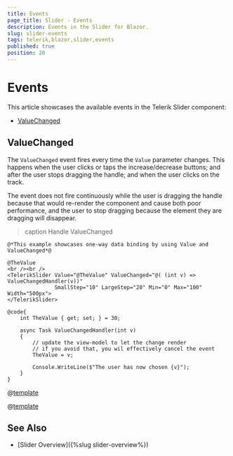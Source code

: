 ```yaml
---
title: Events
page_title: Slider - Events
description: Events in the Slider for Blazor.
slug: slider-events
tags: telerik,blazor,slider,events
published: true
position: 20
---
```


# Events

This article showcases the available events in the Telerik Slider component:

* [ValueChanged](#valuechanged)

## ValueChanged

The `ValueChanged` event fires every time the `Value` parameter changes. This happens when the user clicks or taps the increase/decrease buttons; and after the user stops dragging the handle; and when the user clicks on the track.

The event does not fire continuously while the user is dragging the handle because that would re-render the component and cause both poor performance, and the user to stop dragging because the element they are dragging will disappear.

>caption Handle ValueChanged

````CSHTML
@*This example showcases one-way data binding by using Value and ValueChanged*@

@TheValue
<br /><br />
<TelerikSlider Value="@TheValue" ValueChanged="@( (int v) => ValueChangedHandler(v))"
               SmallStep="10" LargeStep="20" Min="0" Max="100" Width="500px">
</TelerikSlider>

@code{
    int TheValue { get; set; } = 30;

    async Task ValueChangedHandler(int v)
    {
        // update the view-model to let the change render
        // if you avoid that, you wil effectively cancel the event
        TheValue = v;

        Console.WriteLine($"The user has now chosen {v}");
    }
}
````

@[template](/_contentTemplates/common/general-info.md#event-callback-can-be-async)

@[template](/_contentTemplates/common/issues-and-warnings.md#valuechanged-lambda-required)


## See Also

* [Slider Overview]({%slug slider-overview%})